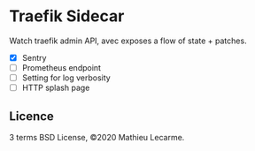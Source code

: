 Traefik Sidecar
===============

Watch traefik admin API, avec exposes a flow of state + patches.

* [x] Sentry
* [ ] Prometheus endpoint
* [ ] Setting for log verbosity
* [ ] HTTP splash page

Licence
-------

3 terms BSD License, ©2020 Mathieu Lecarme.